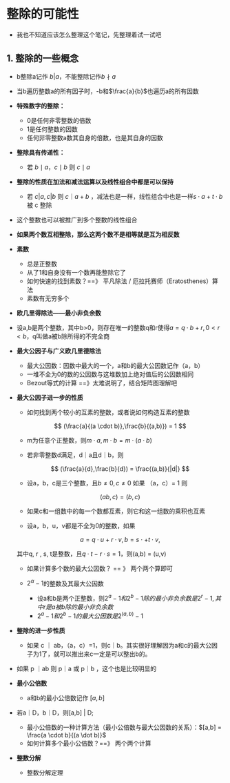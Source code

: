 # 整除的可能性

- 我也不知道应该怎么整理这个笔记，先整理着试一试吧

## 1. 整除的一些概念

- b整除a记作 $b|a$，不能整除记作$b\nmid a$
- 当b遍历整数a的所有因子时，-b和$\frac{a}{b}$也遍历a的所有因数
- **特殊数字的整除：**
  - 0是任何非零整数的倍数
  - 1是任何整数的因数
  - 任何非零整数a数其自身的倍数，也是其自身的因数
- **整除具有传递性：**
  
  - 若 $b\mid a ，c\mid b$ 则 $c \mid a$
- **整除的性质在加法和减法运算以及线性组合中都是可以保持**

  - 若 $c | a,c|b$ 则 $c｜a+b$ ，减法也是一样，线性组合中也是一样$s \cdot a + t \cdot b$ 被 c 整除
- 这个整数也可以被推广到多个整数的线性组合
  
- **如果两个数互相整除，那么这两个数不是相等就是互为相反数**
- **素数**
  - 总是正整数
  - 从了1和自身没有一个数再能整除它了
  - 如何快速的找到素数？==》 平凡除法 / 厄拉托赛师（Eratosthenes）算法
  - 素数有无穷多个
- **欧几里得除法——最小非负余数**
  
- 设a,b是两个整数，其中b>0，则存在唯一的整数q和r使得$a = q \cdot b + r, 0 < r < b$，q叫做a被b除所得的不完全商
  
- **最大公因子与广义欧几里德除法**

  - 最大公因数：因数中最大的一个，a和b的最大公因数记作（a，b）
  - 一堆不全为0的数的公因数与这堆数加上绝对值后的公因数相同
  - Bezout等式的计算 ==》太难说明了，结合矩阵图理解吧

- **最大公因子进一步的性质**

  - 如何找到两个较小的互素的整数，或者说如何构造互素的整数

  $$
  (\frac{a}{(a \cdot b)},\frac{b}{(a,b)}) = 1
  $$

  - m为任意个正整数，则$m \cdot a,m \cdot b = m \cdot (a \cdot b)$

  - 若非零整数d满足，d｜a且d｜b，则

  $$
  (\frac{a}{d},\frac{b}{d}) = \frac{(a,b)}{|d|}
  $$

  - 设a，b，c是三个整数，且$b \neq 0,c \neq 0$ 如果 （a，c）= 1 则

  $$
  (ab,c) = (b,c)
  $$

  - 如果c和一组数中的每一个数都互素，则它和这一组数的乘积也互素

  - 设a，b，u，v都是不全为0的整数，如果

  $$
  a = q \cdot u + r \cdot v,b=s \cdot + t \cdot v,
  $$

  其中q, r , s, t是整数，且$q \cdot t - r \cdot s = 1$，则(a,b) = (u,v)

  - 如果计算多个数的最大公因数？ == 》 两个两个算即可

  - $2^\alpha-1$的整数及其最大公因数

    - 设a和b是两个正整数，则$2^a-1和2^b-1除的最小非负余数是2^r-1,其中r是a被b除的最小非负余数$
    - $2^a-1和2^b-1的最大公因数是2^{(a,b)}-1$

- **整除的进一步性质**

  - 如果 c ｜ ab，（a，c）=1，则c｜b。其实很好理解因为a和c的最大公因子为1了，就可以推出来c一定是可以整出b的。
- 如果 p ｜ab 则 p｜a 或 p｜b  ，这个也是比较明显的

- **最小公倍数**

  - a和b的最小公倍数记作 $[a,b]$
- 若a｜D，b｜D，则[a,b] | D;
  - 最小公倍数的一种计算方法（最小公倍数与最大公因数的关系）：$[a,b] = \frac{a \cdot b}{(a \dot b)}$
  - 如何计算多个最小公倍数？==》 两个两个计算

- **整数分解**
  - 整数分解定理






















































